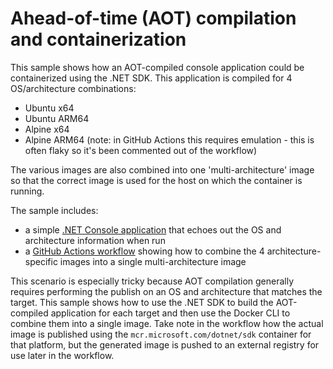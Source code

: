 # Ahead-of-time (AOT) compilation and containerization

This sample shows how an AOT-compiled console application could be containerized using the .NET SDK. This application is compiled for 4 OS/architecture combinations:

* Ubuntu x64
* Ubuntu ARM64
* Alpine x64
* Alpine ARM64 (note: in GitHub Actions this requires emulation - this is often flaky so it's been commented out of the workflow)

The various images are also combined into one 'multi-architecture' image so that the correct image is used for the host on which the container is running.

The sample includes:
* a simple [.NET Console application](./Program.cs) that echoes out the OS and architecture information when run
* a [GitHub Actions workflow](../../.github/workflows/aot.yml) showing how to combine the 4 architecture-specific images into a single multi-architecture image

This scenario is especially tricky because AOT compilation generally requires performing the publish on an OS and architecture that matches the target. This sample shows how to use the .NET SDK to build the AOT-compiled application for each target and then use the Docker CLI to combine them into a single image. Take note in the workflow how the actual image is published using the `mcr.microsoft.com/dotnet/sdk` container for that platform, but the generated image is pushed to an external registry for use later in the workflow.
